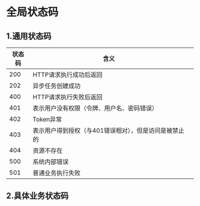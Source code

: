 # 全局状态码

## 1.通用状态码

| 状态码 | 含义                                                  |      |
| ------ | ----------------------------------------------------- | ---- |
| 200    | HTTP请求执行成功后返回                                |      |
| 202    | 异步任务创建成功                                      |      |
| 400    | HTTP请求执行失败后返回                                |      |
| 401    | 表示用户没有权限（令牌、用户名、密码错误）            |      |
| 402    | Token异常            |      |
| 403    | 表示用户得到授权（与401错误相对），但是访问是被禁止的 |      |
| 404    | 资源不存在                                            |      |
| 500    | 系统内部错误                                            |      |
| 501    | 普通业务执行失败                                            |      |

## 2.具体业务状态码
